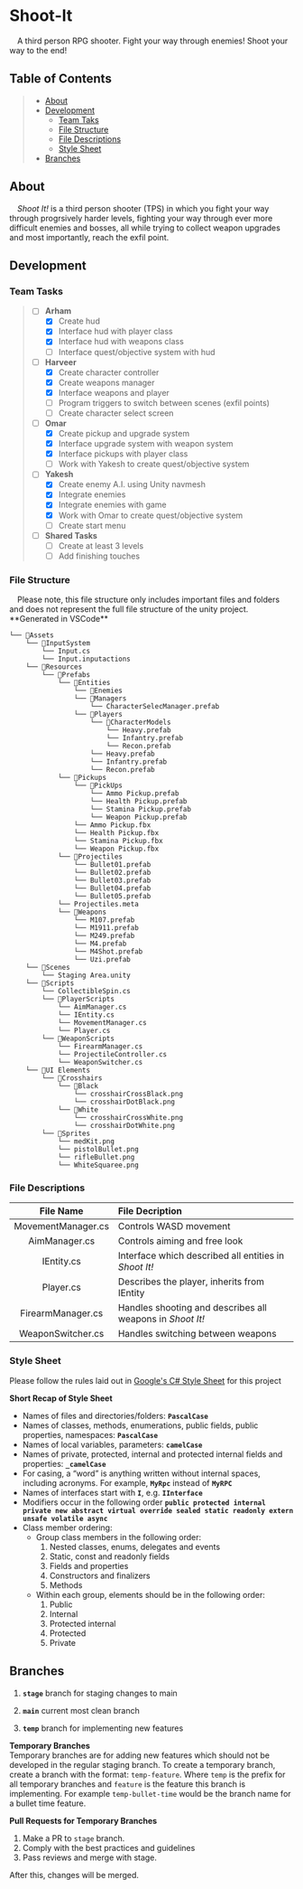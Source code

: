 # Shoot-It
&emsp;A third person RPG shooter. Fight your way through enemies! Shoot your way to the end!

## Table of Contents
> - [About](#about)
> - [Development](#development)
>   - [Team Taks](#team-tasks)
>   - [File Structure](#file-structure)
>   - [File Descriptions](#file-descriptions)
>   - [Style Sheet](#style-sheet)
> - [Branches](#branches)

## About
&emsp;_Shoot It!_ is a third person shooter (TPS) in which you fight your way through progrsively harder levels, fighting your way through ever more difficult enemies and bosses, all while trying to collect weapon upgrades and most importantly, reach the exfil point.

## Development

### Team Tasks
> - [ ] __Arham__
>     - [X] Create hud
>     - [x] Interface hud with player class
>     - [x] Interface hud with weapons class
>     - [ ] Interface quest/objective system with hud
> - [ ] __Harveer__
>     - [x] Create character controller
>     - [x] Create weapons manager
>     - [x] Interface weapons and player
>     - [ ] Program triggers to switch between scenes (exfil points)
>     - [ ] Create character select screen
> - [ ] __Omar__
>     - [x] Create pickup and upgrade system
>     - [x] Interface upgrade system with weapon system
>     - [x] Interface pickups with player class
>     - [ ] Work with Yakesh to create quest/objective system
> - [ ] __Yakesh__
>     - [x] Create enemy A.I. using Unity navmesh  
>     - [x] Integrate enemies  
>     - [x] Integrate enemies with game  
>     - [x] Work with Omar to create quest/objective system
>     - [ ] Create start menu
> - [ ] __Shared Tasks__  
>     - [ ] Create at least 3 levels  
>     - [ ] Add finishing touches  
### File Structure
&emsp;Please note, this file structure only includes important files and folders and does not represent the full file structure of the unity project. \*\*Generated in VSCode\*\*
```
└── 📁Assets
    └── 📁InputSystem
        └── Input.cs
        └── Input.inputactions
    └── 📁Resources
        └── 📁Prefabs
            └── 📁Entities
                └── 📁Enemies
                └── 📁Managers
                    └── CharacterSelecManager.prefab
                └── 📁Players
                    └── 📁CharacterModels
                        └── Heavy.prefab
                        └── Infantry.prefab
                        └── Recon.prefab
                    └── Heavy.prefab
                    └── Infantry.prefab
                    └── Recon.prefab
            └── 📁Pickups
                └── 📁PickUps
                    └── Ammo Pickup.prefab
                    └── Health Pickup.prefab
                    └── Stamina Pickup.prefab
                    └── Weapon Pickup.prefab
                └── Ammo Pickup.fbx
                └── Health Pickup.fbx
                └── Stamina Pickup.fbx
                └── Weapon Pickup.fbx
            └── 📁Projectiles
                └── Bullet01.prefab
                └── Bullet02.prefab
                └── Bullet03.prefab
                └── Bullet04.prefab
                └── Bullet05.prefab
            └── Projectiles.meta
            └── 📁Weapons
                └── M107.prefab
                └── M1911.prefab
                └── M249.prefab
                └── M4.prefab
                └── M4Shot.prefab
                └── Uzi.prefab
    └── 📁Scenes
        └── Staging Area.unity
    └── 📁Scripts
        └── CollectibleSpin.cs
        └── 📁PlayerScripts
            └── AimManager.cs
            └── IEntity.cs
            └── MovementManager.cs
            └── Player.cs
        └── 📁WeaponScripts
            └── FirearmManager.cs
            └── ProjectileController.cs
            └── WeaponSwitcher.cs
    └── 📁UI Elements
        └── 📁Crosshairs
            └── 📁Black
                └── crosshairCrossBlack.png
                └── crosshairDotBlack.png
            └── 📁White
                └── crosshairCrossWhite.png
                └── crosshairDotWhite.png
        └── 📁Sprites
            └── medKit.png
            └── pistolBullet.png
            └── rifleBullet.png
            └── WhiteSquaree.png
```

### File Descriptions
| File Name | File Decription |
| :---: | :--- |
| MovementManager.cs | Controls WASD movement |
| AimManager.cs | Controls aiming and free look  |
| IEntity.cs | Interface which described all entities in _Shoot It!_ |
| Player.cs | Describes the player, inherits from IEntity |
| FirearmManager.cs | Handles shooting and describes all weapons in _Shoot It!_ |
| WeaponSwitcher.cs | Handles switching between weapons |

###  Style Sheet
Please follow the rules laid out in [Google's C# Style Sheet](https://google.github.io/styleguide/csharp-style.html) for this project

**Short Recap of Style Sheet**
- Names of files and directories/folders: **`PascalCase`**
- Names of classes, methods, enumerations, public fields, public properties, namespaces: **`PascalCase`**
- Names of local variables, parameters: **`camelCase`**
- Names of private, protected, internal and protected internal fields and properties: **`_camelCase`**
- For casing, a “word” is anything written without internal spaces, including acronyms. For example, **`MyRpc`** instead of **`MyRPC`**
- Names of interfaces start with **`I`**, e.g. **`IInterface`**
- Modifiers occur in the following order **`public protected internal private new abstract virtual override sealed static readonly extern unsafe volatile async`**
- Class member ordering:
  - Group class members in the following order:
    1. Nested classes, enums, delegates and events
    2. Static, const and readonly fields
    3. Fields and properties
    4. Constructors and finalizers
    5. Methods
  - Within each group, elements should be in the following order:
    1. Public
    2. Internal
    3. Protected internal
    4. Protected
    5. Private

## Branches
1. **`stage`** branch for staging changes to main

2. **`main`** current most clean branch

3. **`temp`** branch for implementing new features

**Temporary Branches**  
Temporary branches are for adding new features which should not be developed in the regular staging branch. To create a temporary branch, create a branch with the format: `temp-feature`. Where `temp` is the prefix for all temporary branches and `feature` is the feature this branch is implementing. For example `temp-bullet-time` would be the branch name for a bullet time feature.

**Pull Requests for Temporary Branches**
1. Make a PR to `stage` branch.
2. Comply with the best practices and guidelines
3. Pass reviews and merge with stage.

After this, changes will be merged.

